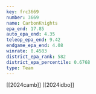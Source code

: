 ```yaml
---
key: frc3669
number: 3669
name: CarbonKnights
epa_end: 17.85
auto_epa_end: 4.35
teleop_epa_end: 9.42
endgame_epa_end: 4.08
winrate: 0.4583
district_epa_rank: 582
district_epa_percentile: 0.6768
type: Team
---
```

[[2024camb]]
[[2024idbo]]
